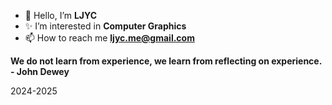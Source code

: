 - 👋 Hello, I’m **LJYC**
- ✨ I’m interested in **Computer Graphics**
- 📫 How to reach me **ljyc.me@gmail.com**

**We do not learn from experience, we learn from reflecting on experience. - John Dewey**

<!---![Anurag's GitHub stats](https://github-readme-stats.vercel.app/api?username=LJYC-ME&show_icons=true&theme=radical)--->
2024-2025
<!---👀
AlterFrozen/AlterFrozen is a ✨ special ✨ repository because its `README.md` (this file) appears on your GitHub profile.
You can click the Preview link to take a look at your changes.
--->
